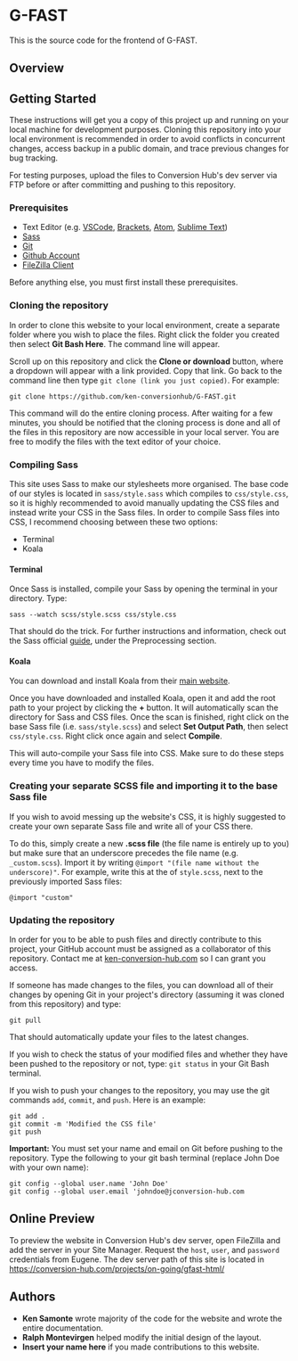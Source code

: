 # G-FAST

This is the source code for the frontend of G-FAST.

## Overview



## Getting Started

These instructions will get you a copy of this project up and running on your local machine for development purposes. Cloning this repository into your local environment is recommended in order to avoid conflicts in concurrent changes, access backup in a public domain, and trace previous changes for bug tracking.

For testing purposes, upload the files to Conversion Hub's dev server via FTP before or after committing and pushing to this repository.

### Prerequisites
+ Text Editor (e.g. [VSCode](https://code.visualstudio.com/), [Brackets](http://brackets.io/), [Atom](https://atom.io/), [Sublime Text](https://www.sublimetext.com/))
+ [Sass](https://sass-lang.com/install)
+ [Git](https://git-scm.com/downloads)
+ [Github Account](https://github.com/join)
+ [FileZilla Client](https://filezilla-project.org/)

Before anything else, you must first install these prerequisites.

### Cloning the repository

In order to clone this website to your local environment, create a separate folder where you wish to place the files. Right click the folder you created then select **Git Bash Here**. The command line will appear.

Scroll up on this repository and click the **Clone or download** button, where a dropdown will appear with a link provided. Copy that link. Go back to the command line then type `git clone (link you just copied)`. For example:

```
git clone https://github.com/ken-conversionhub/G-FAST.git
```

This command will do the entire cloning process. After waiting for a few minutes, you should be notified that the cloning process is done and all of the files in this repository are now accessible in your local server. You are free to modify the files with the text editor of your choice.

### Compiling Sass

This site uses Sass to make our stylesheets more organised. The base code of our styles is located in `sass/style.sass` which compiles to `css/style.css`, so it is highly recommended to avoid manually updating the CSS files and instead write your CSS in the Sass files. In order to compile Sass files into CSS, I recommend choosing between these two options:

+ Terminal
+ Koala

#### Terminal
Once Sass is installed, compile your Sass by opening the terminal in your directory. Type:

```
sass --watch scss/style.scss css/style.css
```

That should do the trick. For further instructions and information, check out the Sass official [guide](https://sass-lang.com/guide), under the Preprocessing section.

#### Koala
You can download and install Koala from their [main website](http://koala-app.com/).

Once you have downloaded and installed Koala, open it and add the root path to your project by clicking the **+** button. It will automatically scan the directory for Sass and CSS files. Once the scan is finished, right click on the base Sass file (i.e. `sass/style.scss`) and select **Set Output Path**, then select `css/style.css`. Right click once again and select **Compile**.

This will auto-compile your Sass file into CSS. Make sure to do these steps every time you have to modify the files.

### Creating your separate SCSS file and importing it to the base Sass file

If you wish to avoid messing up the website's CSS, it is highly suggested to create your own separate Sass file and write all of your CSS there.

To do this, simply create a new **.scss file** (the file name is entirely up to you) but make sure that an underscore precedes the file name (e.g. `_custom.scss`). Import it by writing `@import "(file name without the underscore)"`. For example, write this at the of `style.scss`, next to the previously imported Sass files:

```
@import "custom"
```

### Updating the repository

In order for you to be able to push files and directly contribute to this project, your GitHub account must be assigned as a collaborator of this repository. Contact me at [ken-conversion-hub.com](mailto:ken-conversion-hub.com) so I can grant you access.

If someone has made changes to the files, you can download all of their changes by opening Git in your project's directory (assuming it was cloned from this repository) and type:

```
git pull
```

That should automatically update your files to the latest changes.

If you wish to check the status of your modified files and whether they have been pushed to the repository or not, type: `git status` in your Git Bash terminal.

If you wish to push your changes to the repository, you may use the git commands `add`, `commit`, and `push`. Here is an example:

```
git add .
git commit -m 'Modified the CSS file'
git push
```

**Important:** You must set your name and email on Git before pushing to the repository. Type the following to your git bash terminal (replace John Doe with your own name):

```
git config --global user.name 'John Doe'
git config --global user.email 'johndoe@jconversion-hub.com
```

## Online Preview

To preview the website in Conversion Hub's dev server, open FileZilla and add the server in your Site Manager. Request the `host`, `user`, and `password` credentials from Eugene. The dev server path of this site is located in https://conversion-hub.com/projects/on-going/gfast-html/

## Authors

+ **Ken Samonte** wrote majority of the code for the website and wrote the entire documentation.
+ **Ralph Montevirgen** helped modify the initial design of the layout.
+ **Insert your name here** if you made contributions to this website.